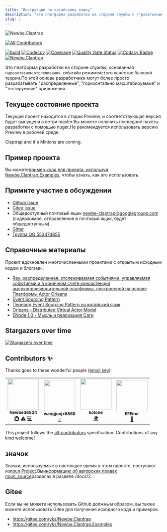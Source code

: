 ```yaml
---
title: "Инструкции по китайскому языку"
description: "Это платформа разработки на стороне службы с \"реактивным\", \"отслеживанием событий\" и \"моделью Actor\" в качестве основных теорий.По этой основе разработчики могут более просто разрабатывать \"распределенные\", \"горизонтально масштабируемые\" и \"тестируемые\" приложения."
slug: /
---
```


![Newbe.Claptrap](https://www.newbe.pro/images/main_banner.png)

<!-- ALL-CONTRIBUTORS-BADGE:START - Do not remove or modify this section -->

[![All Contributors](https://img.shields.io/badge/all_contributors-4-orange.svg?style=flat-square)](#contributors-)

<!-- ALL-CONTRIBUTORS-BADGE:END -->

[![build](https://github.com/newbe36524/Newbe.Claptrap/workflows/Claptrap/badge.svg)](https://github.com/newbe36524/Newbe.Claptrap/actions) [![Codecov](https://img.shields.io/codecov/c/github/newbe36524/Newbe.Claptrap)](https://codecov.io/gh/newbe36524/Newbe.Claptrap) [![Coverage](https://sonarcloud.io/api/project_badges/measure?project=newbe36524_Newbe.Claptrap&metric=coverage)](https://sonarcloud.io/dashboard?id=newbe36524_Newbe.Claptrap) [![Quality Gate Status](https://sonarcloud.io/api/project_badges/measure?project=newbe36524_Newbe.Claptrap&metric=alert_status)](https://sonarcloud.io/dashboard?id=newbe36524_Newbe.Claptrap) [![Codacy Badge](https://api.codacy.com/project/badge/Grade/1fd0e7443364414ca0003dab27f9f9b8)](https://www.codacy.com/manual/472158246/Newbe.Claptrap?utm_source=github.com&utm_medium=referral&utm_content=newbe36524/Newbe.Claptrap&utm_campaign=Badge_Grade) [![Newbe.Claptrap](https://img.shields.io/nuget/v/Newbe.Claptrap?label=Newbe.Claptrap%20nuget&logo=Newbe.Claptrap&style=flat-square)](https://www.nuget.org/packages/Newbe.Claptrap/)

Это платформа разработки на стороне службы, основанная на`реактивном`,`отслеживании событий`и режиме`Actor`в качестве базовой теории.По этой основе разработчики могут более просто разрабатывать "распределенные", "горизонтально масштабируемые" и "тестируемые" приложения.

## Текущее состояние проекта

Текущий проект находится в стадии Preview, и соответствующая версия будет выпущена в ветви master.Вы можете получить последние пакеты разработки с помощью nuget.Не рекомендуется использовать версию Preview в рабочей среде.

Claptrap and it`s Minions are coming.

## Пример проекта

Вы можете[пример кода для проекта, используя Newbe.Claptrap.Examples](https://github.com/newbe36524/Newbe.Claptrap.Examples), чтобы узнать, как его использовать.

## Примите участие в обсуждении

- [Github Issue](https://github.com/newbe36524/Newbe.Claptrap/issues)
- [Gitee Issue](https://gitee.com/yks/Newbe.Claptrap/issues)
- Общедоступный почтовый ящик newbe-claptrap@googlegroups.com (содержимое, отправленное в почтовый ящик, будет общедоступным)
- [Gitter](https://gitter.im/newbe-claptrap/community?utm_source=badge&utm_medium=badge&utm_campaign=pr-badge)
- [Группа QQ 553474855](https://jq.qq.com/?_wv=1027&k=5uJGXf5)

## Справочные материалы

Проект вдохновлен многочисленными проектами с открытым исходным кодом и блогами：

- [Ray, распределенная, отслеживаемая событиями, управляемая событиями и в конечном счете консистенция высокопроизводительной платформы, построенной на основе Платформы Actor Orleans](https://github.com/RayTale/Ray)
- [Event Sourcing Pattern](https://docs.microsoft.com/en-us/previous-versions/msp-n-p/dn589792%28v%3dpandp.10%29)
- [Перевод Event Sourcing Pattern на китайский язык](https://www.infoq.cn/article/event-sourcing)
- [Orleans - Distributed Virtual Actor Model](https://github.com/dotnet/orleans)
- [ENode 1.0 - Мысль и реализация Саги](http://www.cnblogs.com/netfocus/p/3149156.html)

## Stargazers over time

[![Stargazers over time](https://starchart.cc/newbe36524/Newbe.Claptrap.svg)](https://starchart.cc/newbe36524/Newbe.Claptrap)

## Contributors ✨

Thanks goes to these wonderful people ([emoji key](https://allcontributors.org/docs/en/emoji-key)):

<!-- ALL-CONTRIBUTORS-LIST:START - Do not remove or modify this section -->
<!-- prettier-ignore-start -->
<!-- markdownlint-disable -->
<table>
  <tr>
    <td align="center"><a href="https://www.newbe.pro"><img src="https://avatars1.githubusercontent.com/u/7685462?v=4" width="100px;" alt=""/><br /><sub><b>Newbe36524</b></sub></a><br /><a href="#infra-newbe36524" title="Infrastructure (Hosting, Build-Tools, etc)">🚇</a> <a href="https://github.com/newbe36524/Newbe.Claptrap/commits?author=newbe36524" title="Tests">⚠️</a> <a href="https://github.com/newbe36524/Newbe.Claptrap/commits?author=newbe36524" title="Code">💻</a></td>
    <td align="center"><a href="https://github.com/wangjunjx8868"><img src="https://avatars3.githubusercontent.com/u/5389565?v=4" width="100px;" alt=""/><br /><sub><b>wangjunjx8868</b></sub></a><br /><a href="#example-wangjunjx8868" title="Examples">💡</a></td>
    <td align="center"><a href="https://github.com/kotoneme"><img src="https://avatars3.githubusercontent.com/u/43395111?v=4" width="100px;" alt=""/><br /><sub><b>kotone</b></sub></a><br /><a href="#translation-kotoneme" title="Translation">🌍</a></td>
    <td align="center"><a href="https://github.com/FFFirer"><img src="https://avatars2.githubusercontent.com/u/22254170?v=4" width="100px;" alt=""/><br /><sub><b>FFFirer</b></sub></a><br /><a href="https://github.com/newbe36524/Newbe.Claptrap/issues?q=author%3AFFFirer" title="Bug reports">🐛</a></td>
  </tr>
</table>

<!-- markdownlint-enable -->
<!-- prettier-ignore-end -->

<!-- ALL-CONTRIBUTORS-LIST:END -->

This project follows the [all-contributors](https://github.com/all-contributors/all-contributors) specification. Contributions of any kind welcome!

## значок

Значки, используемые в настоящее время в этом проекте, поступают из[noun Project](https://thenounproject.com/).Вы[информацию об авторских правах noun_source](https://github.com/newbe36524/Newbe.Claptrap/tree/master/docs/noun_source)разделах в разделе /docs/2.

## Gitee

Если вы не можете использовать Github должным образом, вы также можете использовать Gitee для получения исходного кода и примеров.

- <https://gitee.com/yks/Newbe.Claptrap>
- <https://gitee.com/yks/Newbe.Claptrap.Examples>
